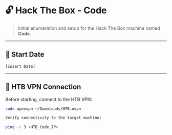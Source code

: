 # 🔓 Hack The Box - Code

> Initial enumeration and setup for the Hack The Box machine named **Code**.

---

## 📅 Start Date

`[Insert Date]`

---

## 📡 HTB VPN Connection

Before starting, connect to the HTB VPN:

```bash
sudo openvpn ~/Downloads/HTB.ovpn

Verify connectivity to the target machine:

ping -c 3 <HTB_Code_IP>
